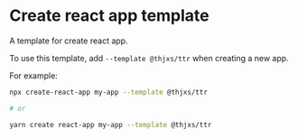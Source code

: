 # Create react app template
A template for create react app.

To use this template, add `--template @thjxs/ttr` when creating a new app.

For example:

```sh
npx create-react-app my-app --template @thjxs/ttr

# or

yarn create react-app my-app --template @thjxs/ttr
```